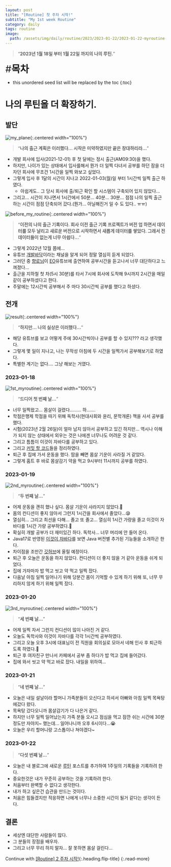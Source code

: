 ```yaml
---
layout: post
title: "[Routine] 첫 주차 시작!"
subtitle: "My 1st week Routine"
category: daily
tags: routine
image:
  path: /assets/img/daily/routine/2023/2023-01-22/2023-01-22-myroutine-1st.png
---
```


> “**2023년 1월 18일 부터 1월 22일 까지의 나의 루틴.**”

<span style="font-size:30px;">\#**목차**</span>
* this unordered seed list will be replaced by the toc
{:toc}

# 나의 루틴을 더 확장하기.

## 발단

![my_plane](/assets/img/daily/routine/2023/2023-01-22/want_start_complication_Resolution.png){:.centered width="100%"}
> “**나의 출근 계획은 이러했다... 시작은 미약하였지만 끝은 창대하리라...**”

- 개발 회사에 입사(2021-12-01) 후 첫 달에는 정시 출근(AM09:30)을 했다.
- 하지만, 나이가 있는 상태에서 입사를해서 뭔가 더 일찍 다녀서 공부를 하던 잠을 더 자던 회사에 무조건 1시간을 일찍 와보고 싶었다.
- 그렇게 입사 후 1달의 시간이 지나고 2022-01-03(월)일 부터 1시간씩 일찍 출근 하였다.
  - 아쉽게도.. 그 당시 회사에 출/퇴근 확인 할 시스템이 구축되어 있지 않았다...
- 그리고... 시간이 지나면서 1시간에서 50분... 40분... 30분... 점점 나의 일찍 출근하는 시간이 점점 단축되어 갔다.(뭔가... 아닐해진거 일 수 도 있다.. ㅠㅠ)

![before_my_routine](/assets/img/daily/routine/2023/2023-01-22/before_myroutine.png){:.centered width="100%"}
> “**이전의 나의 출근 기록이다. 회사 이전 출근 기록 프로젝트가 버전 업 하면서 데이터를 모두 날리고 새로운 버전으로 시작하면서 새롭게 데이터를 쌓았다. 그래서 전 데이터들이 없는게 너무 아쉽다...**”

- 그렇게 2022년 12월 쯤에...
- 유튜브 [개발바닥](https://www.youtube.com/@devbadak)이라는 채널을 알게 되어 정말 열심히 듣게 되었다.
- 그러던 중 [향로님](https://jojoldu.tistory.com/)이 [EO](https://youtu.be/wfInwxT0UUA?t=342)유튜브에 출연하여 공부시간을 듣고나서 너무 대단하다고 느껴졌다...
- 출근을 지하철 첫 차(5시 30분)를 타서 7시에 회사에 도착해 9시까지 2시간을 매일같이 공부하셨다고 한다.
- 주말에는 12시간씩 공부해서 주 마다 30시간씩 공부를 했다고 하셨다.

## 전개

![result](/assets/img/daily/routine/2023/2023-01-22/but_start_complication_resolution.jpg){:.centered width="100%"}
> “**하지만... 나의 실상은 이러했다...**”

- 해당 유튜브를 보고 어떻게 주에 30시간씩이나 공부를 할 수 있지??? 라고 생각했다.
- 그렇게 몇 일이 지나고, 나는 무작성 아침에 두 시간을 일찍가서 공부해보기로 하였다.
- 특별한 계기는 없다.... 그냥 해보는 거였다.

### 2023-01-18

![1st_myroutine](/assets/img/daily/routine/2023/2023-01-22/2023-01-18_myroutine.png){:.centered width="100%"}
> “**드디어 첫 번째 날...**”

- 너무 일찍왔고... 몸살이 걸렸다......... 하.......
- 학점은행제 학점을 따기 위해 독학사(현대사회와 윤리, 문학개론) 책을 사서 공부를 했다.
- 시험(2023년 2월 26일)이 얼마 남지 않아서 공부하고 있긴 하지만... 역시나 이해가 되지 않는 상태에서 외우는 것은 나에겐 너무나도 어려운 것 같다.
- 그리고 틈틈이 이것이 자바다를 공부하고 있다. 
- 그리고 [커밋 할 코드](https://github.com/thisiswoo/thisisjava/commits/dev)들을 정리하였다.
- 퇴근 후 집에 가서 운동을 했다. 땀을 빼면 몸살 기운이 사라질 거 같았다.
- 그렇게 홈트 후 바로 몸살감기 약을 먹고 9시부터 11시까지 공부를 하였다.

### 2023-01-19

![2nd_myroutine](/assets/img/daily/routine/2023/2023-01-22/2023-01-19_myroutine.png){:.centered width="100%"}
> “**두 번째 날...**”

- 어제 운동을 괜히 했나 싶다. 몸살 기운이 사라지지 않았다.🤧
- 몸의 컨디션이 좋지 않아서 그런지 1시간을 회사에서 졸았다...😪
- 열심히... 그리고 최선을 다해... 졸고 또 졸고... 열심히 1시간 가량을 졸고 이것이 자바다를 1시간 가량 공부하였다.🤤
- 확실히 개발 공부가 더 재미있긴 하다. 독학사... 너무 머리에 안 들어 온다.
- Java17로 반영된 [이것이 자바다](https://product.kyobobook.co.kr/detail/S000061695652)를 보면 Java 버전별 추가된 기능들을 소개하곤 한다.
- 차이점을 조만간 [깃허브](https://github.com/thisiswoo/thisisjava)에 올릴 예정이다.
- 퇴근 후 오늘은 운동을 하지 않았다. 컨디션이 더 좋지 않을 거 같아 운동을 쉬게 되었다.
- 집에 가자마자 밥 먹고 씻고 약 먹고 일찍 잤다. 
- 다음날 아침 일찍 일어나기 위해 당분간 몸이 기억할 수 있게 하기 위해 또, 너무 무리하지 않게 하기 위해 일찍 잤다.

### 2023-01-20

![3rd_myroutine](/assets/img/daily/routine/2023/2023-01-22/2023-01-20_myroutine.png){:.centered width="100%"}
> “**세 번째 날...**”

- 어제 일찍 자서 그런지 컨디션이 많이 나아진 거 같다.
- 오늘도 독학사와 이것이 자바다를 각각 1시간씩 공부하였다.
- 그리고 오늘 오후 3시에 대표님이 전 직원을 회의실로 모아서 네해 인사 후 퇴근하도록 하였다.🥳
- 퇴근 후 여자친구 만나서 카페에서 공부 좀 하다가 밥 먹고 집에 들어갔다. 
- 집에 와서 씻고 약 먹고 바로 잤다. 내일을 위하여...

### 2023-01-21
> “**네 번째 날...**”

- 오늘은 내일 설날이라 할머니 가족분들이 오신다고 하셔서 아빠와 아침 일찍 목욕탕에갔다 왔다.
- 목욕탕 갔다오니까 몸살감기가 다 나은거 같다.
- 하지만 너무 일찍 일어났는지 가족 분들 오시고 점심을 먹고 잠깐 쉬는 시간에 30분 정도만 자야지~ 했는데... 일어나니까 오후 6시이다...😭
- 오늘은 우리 할머니랑 고스톱이나 쳐야겠다~

### 2023-01-22
> “**다섯 번째 날...**”

- 오늘은 내 블로그에 새로운 [루틴](/tag-routine/) 포스트를 추가하여 1주일의 기록들을 기록하려 한다.
- 중요한것은 내가 꾸준히 공부하는 것을 기록하려 한다.
- 처음부터 완벽할 수 없다고 생각한다. 
- 내가 하고 싶은건 습관을 만드는 것이다. 
- 처음은 힘들겠지만 적응하면 나에게 너무나 소중한 시간이 될거 같다는 생각이 든다.

## 결론

- 세상엔 대단한 사람들이 많다.
- 그 분들의 장점을 배우자.
- 그리고 너무 무리 하지 말자... 잘 못하면 몸살 걸린다...

Continue with [[Routine] 2 주차 시작!](2023-01-29-week-2nd.md){:.heading.flip-title}
{:.read-more}
